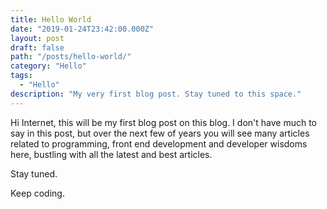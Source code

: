 ```yaml
---
title: Hello World
date: "2019-01-24T23:42:00.000Z"
layout: post
draft: false
path: "/posts/hello-world/"
category: "Hello"
tags:
  - "Hello"
description: "My very first blog post. Stay tuned to this space."
---
```


Hi Internet, this will be my first blog post on this blog. I don't have much to say in this post, but over the next few of years you will see many articles related to programming, front end development and developer wisdoms here, bustling with all the latest and best articles.

Stay tuned.

Keep coding.